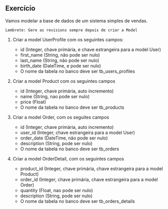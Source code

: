 ## Exercício

Vamos modelar a base de dados de um sistema simples de vendas.

`Lembrete: Gere as revisions sempre depois de criar a Model`

1) Criar a model UserProfile com os seguintes campos:
   * id (Integer, chave primária, e chave estrangeira para a model User)
   * first_name (String, não pode ser nulo)
   * last_name (String, não pode ser nulo)
   * birth_date  (DateTime, e pode ser nulo)
   * O nome da tabela no banco deve ser tb_users_profiles

2) Criar a model Product com os seguintes campos
   * id (Integer, chave primária, auto incremento)
   * name (String, nao pode ser nulo)
   * price (Float)
   * O nome da tabela no banco deve ser tb_products

3) Criar a model Order, com os seguites campos
   * id (Integer, chave primária, auto incremento)
   * user_id (Integer, chave estrangeira para a model User)
   * order_date (DateTime, não pode ser nulo)
   * description (String, pode ser nulo)
   * O nome da tabela no banco deve ser tb_orders

4) Criar a model OrderDetail, com os seguintes campos
   * product_id (Integer, chave primária, chave estrangeira para a model Product)
   * order_id (Integer, chave primária, chave estrangeira para a model Order)
   * quantity (Float, nao pode ser nulo)
   * description (String, pode ser nulo)
   * O nome da tabela no banco deve ser tb_orders_details